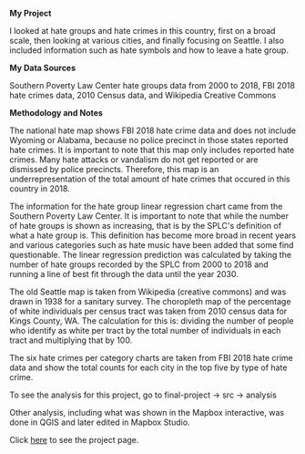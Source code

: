 <b>My Project</b>

I looked at hate groups and hate crimes in this country, first on a broad scale, then looking at various cities, and finally focusing on Seattle. I also included information such as hate symbols and how to leave a hate group.


<b>My Data Sources</b>

Southern Poverty Law Center hate groups data from 2000 to 2018, FBI 2018 hate crimes data, 2010 Census data, and Wikipedia Creative Commons


<b>Methodology and Notes</b>

The national hate map shows FBI 2018 hate crime data and does not include Wyoming or Alabama, because no police precinct in those states reported hate crimes. It is important to note that this map only includes reported hate crimes. Many hate attacks or vandalism do not get reported or are dismissed by police precincts. Therefore, this map is an underrepresentation of the total amount of hate crimes that occured in this country in 2018.

The information for the hate group linear regression chart came from the Southern Poverty Law Center. It is important to note that while the number of hate groups is shown as increasing, that is by the SPLC's definition of what a hate group is. This definition has become more broad in recent years and various categories such as hate music have been added that some find questionable. The linear regression prediction was calculated by taking the number of hate groups recorded by the SPLC from 2000 to 2018 and running a line of best fit through the data until the year 2030.

The old Seattle map is taken from Wikipedia (creative commons) and was drawn in 1938 for a sanitary survey. The choropleth map of the percentage of white individuals per census tract was taken from 2010 census data for Kings County, WA. The calculation for this is: dividing the number of people who identify as white per tract by the total number of individuals in each tract and multiplying that by 100.

The six hate crimes per category charts are taken from FBI 2018 hate crime data and show the total counts for each city in the top five by type of hate crime.


To see the analysis for this project, go to final-project -> src -> analysis

Other analysis, including what was shown in the Mapbox interactive, was done in QGIS and later edited in Mapbox Studio. 

Click <a href="https://lindseyf96.github.io/final-project/docs/index.html">here</a> to see the project page.

